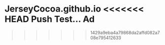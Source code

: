 JerseyCocoa.github.io
<<<<<<< HEAD
  Push
  Test...
  Ad
=======
>>>>>>> 1429a9eba4a79868da2affd082a708e795412633
